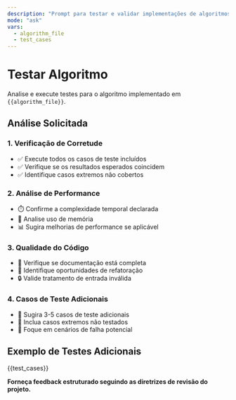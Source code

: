 ```yaml
---
description: "Prompt para testar e validar implementações de algoritmos"
mode: "ask"
vars:
  - algorithm_file
  - test_cases
---
```


# Testar Algoritmo

Analise e execute testes para o algoritmo implementado em `{{algorithm_file}}`.

## Análise Solicitada

### 1. Verificação de Corretude
- ✅ Execute todos os casos de teste incluídos
- ✅ Verifique se os resultados esperados coincidem
- ✅ Identifique casos extremos não cobertos

### 2. Análise de Performance
- ⏱️ Confirme a complexidade temporal declarada
- 💾 Analise uso de memória
- 📊 Sugira melhorias de performance se aplicável

### 3. Qualidade do Código
- 📝 Verifique se documentação está completa
- 🧹 Identifique oportunidades de refatoração
- 🔒 Valide tratamento de entrada inválida

### 4. Casos de Teste Adicionais
- 🧪 Sugira 3-5 casos de teste adicionais
- 🚨 Inclua casos extremos não testados
- 🎯 Foque em cenários de falha potencial

## Exemplo de Testes Adicionais
{{test_cases}}

**Forneça feedback estruturado seguindo as diretrizes de revisão do projeto.**
